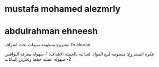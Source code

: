 <h1 >mustafa mohamed alezmrly</h1>

<h1>abdulrahman ehneesh</h1>

مشروع منظومة مبيعات تحت اشراف Dr.aburas

فكرة المشروع: منضومه لبيع المواد الغدائيه بالجمله
الاهداف: 1-سهوله معرفه النواقص 2- سهوله عمليه حفظ وتخزين البيانات 
